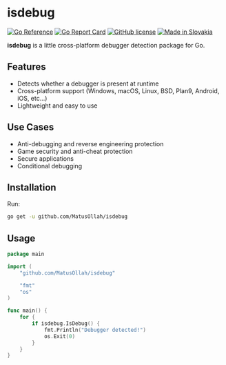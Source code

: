 # isdebug

[![Go Reference](https://pkg.go.dev/badge/github.com/MatusOllah/isdebug.svg)](https://pkg.go.dev/github.com/MatusOllah/isdebug) [![Go Report Card](https://goreportcard.com/badge/github.com/MatusOllah/isdebug)](https://goreportcard.com/report/github.com/MatusOllah/isdebug) [![GitHub license](https://img.shields.io/github/license/MatusOllah/isdebug)](https://github.com/MatusOllah/isdebug/blob/main/LICENSE) [![Made in Slovakia](https://raw.githubusercontent.com/pedromxavier/flag-badges/refs/heads/main/badges/SK.svg)](https://www.youtube.com/watch?v=UqXJ0ktrmh0)

**isdebug** is a little cross-platform debugger detection package for Go.

## Features

* Detects whether a debugger is present at runtime
* Cross-platform support (Windows, macOS, Linux, BSD, Plan9, Android, iOS, etc...)
* Lightweight and easy to use

## Use Cases

* Anti-debugging and reverse engineering protection
* Game security and anti-cheat protection
* Secure applications
* Conditional debugging

## Installation

Run:

```sh
go get -u github.com/MatusOllah/isdebug
```

## Usage

```go
package main

import (
    "github.com/MatusOllah/isdebug"

    "fmt"
    "os"
)

func main() {
    for {
        if isdebug.IsDebug() {
            fmt.Println("Debugger detected!")
            os.Exit(0)
        }
    }
}
```
